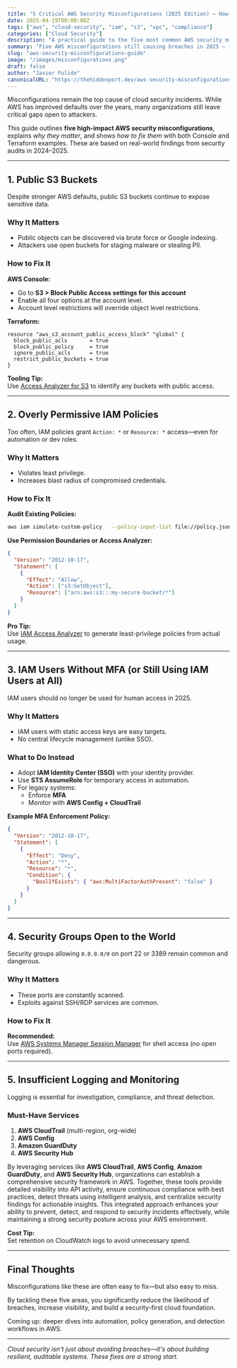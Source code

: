 ```yaml
---
title: "5 Critical AWS Security Misconfigurations (2025 Edition) – How to Find & Fix Them"
date: 2025-04-19T00:00:00Z
tags: ["aws", "cloud-security", "iam", "s3", "vpc", "compliance"]
categories: ["Cloud Security"]
description: "A practical guide to the five most common AWS security misconfigurations in 2025 and how to fix them using the AWS Console and Terraform."
summary: "Five AWS misconfigurations still causing breaches in 2025 — includes fixes for public S3 buckets, over-permissive IAM, open security groups, and missing monitoring."
slug: "aws-security-misconfigurations-guide"
image: "/images/misconfigurations.png"
draft: false
author: "Javier Pulido"
canonicalURL: "https://thehiddenport.dev/aws-security-misconfigurations-guide"
---
```


Misconfigurations remain the top cause of cloud security incidents. While AWS has improved defaults over the years, many organizations still leave critical gaps open to attackers.

This guide outlines **five high-impact AWS security misconfigurations**, explains *why they matter*, and shows *how to fix them* with both Console and Terraform examples. These are based on real-world findings from security audits in 2024–2025.

---

## 1. Public S3 Buckets

Despite stronger AWS defaults, public S3 buckets continue to expose sensitive data.

### Why It Matters

- Public objects can be discovered via brute force or Google indexing.
- Attackers use open buckets for staging malware or stealing PII.

### How to Fix It

**AWS Console:**
- Go to **S3 > Block Public Access settings for this account**
- Enable all four options at the account level.
- Account level restrictions will override object level restrictions.

**Terraform:**
```hcl
resource "aws_s3_account_public_access_block" "global" {
  block_public_acls       = true
  block_public_policy     = true
  ignore_public_acls      = true
  restrict_public_buckets = true
}
```

**Tooling Tip:**  
Use [Access Analyzer for S3](https://docs.aws.amazon.com/AmazonS3/latest/userguide/access-analyzer.html) to identify any buckets with public access.

---

## 2. Overly Permissive IAM Policies

Too often, IAM policies grant `Action: *` or `Resource: *` access—even for automation or dev roles.

### Why It Matters

- Violates least privilege.
- Increases blast radius of compromised credentials.

### How to Fix It

**Audit Existing Policies:**
```bash
aws iam simulate-custom-policy   --policy-input-list file://policy.json   --action-names "s3:GetObject" "ec2:TerminateInstances"
```

**Use Permission Boundaries or Access Analyzer:**
```json
{
  "Version": "2012-10-17",
  "Statement": [
    {
      "Effect": "Allow",
      "Action": ["s3:GetObject"],
      "Resource": ["arn:aws:s3:::my-secure-bucket/*"]
    }
  ]
}
```

**Pro Tip:**  
Use [IAM Access Analyzer](https://docs.aws.amazon.com/IAM/latest/UserGuide/access-analyzer-findings.html) to generate least-privilege policies from actual usage.

---

## 3. IAM Users Without MFA (or Still Using IAM Users at All)

IAM users should no longer be used for human access in 2025.

### Why It Matters

- IAM users with static access keys are easy targets.
- No central lifecycle management (unlike SSO).

### What to Do Instead

- Adopt **IAM Identity Center (SSO)** with your identity provider.
- Use **STS AssumeRole** for temporary access in automation.
- For legacy systems:
  - Enforce **MFA**
  - Monitor with **AWS Config + CloudTrail**

**Example MFA Enforcement Policy:**
```json
{
  "Version": "2012-10-17",
  "Statement": [
    {
      "Effect": "Deny",
      "Action": "*",
      "Resource": "*",
      "Condition": {
        "BoolIfExists": { "aws:MultiFactorAuthPresent": "false" }
      }
    }
  ]
}
```

---

## 4. Security Groups Open to the World

Security groups allowing `0.0.0.0/0` on port 22 or 3389 remain common and dangerous.

### Why It Matters

- These ports are constantly scanned.
- Exploits against SSH/RDP services are common.

### How to Fix It

**Recommended:**  
Use [AWS Systems Manager Session Manager](https://docs.aws.amazon.com/systems-manager/latest/userguide/session-manager.html) for shell access (no open ports required).

---

## 5. Insufficient Logging and Monitoring

Logging is essential for investigation, compliance, and threat detection.

### Must-Have Services

1. **AWS CloudTrail** (multi-region, org-wide)
2. **AWS Config**
3. **Amazon GuardDuty**
4. **AWS Security Hub**

By leveraging services like **AWS CloudTrail**, **AWS Config**, **Amazon GuardDuty**, and **AWS Security Hub**, organizations can establish a comprehensive security framework in AWS. Together, these tools provide detailed visibility into API activity, ensure continuous compliance with best practices, detect threats using intelligent analysis, and centralize security findings for actionable insights. This integrated approach enhances your ability to prevent, detect, and respond to security incidents effectively, while maintaining a strong security posture across your AWS environment.


**Cost Tip:**  
Set retention on CloudWatch logs to avoid unnecessary spend.

---

## Final Thoughts

Misconfigurations like these are often easy to fix—but also easy to miss.

By tackling these five areas, you significantly reduce the likelihood of breaches, increase visibility, and build a security-first cloud foundation.

Coming up: deeper dives into automation, policy generation, and detection workflows in AWS.

---

*Cloud security isn't just about avoiding breaches—it's about building resilient, auditable systems. These fixes are a strong start.*